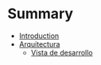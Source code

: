 # Summary

* [Introduction](README.md)
* [Arquitectura](chapters/arquitectura.md)
   * [Vista de desarrollo](chapters/arq/development_view.md)

